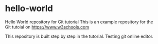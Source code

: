# hello-world
Hello World repository for Git tutorial
This is an example repository for the Git tutoial on https://www.w3schools.com

This repository is built step by step in the tutorial.
Testing git online editor.
